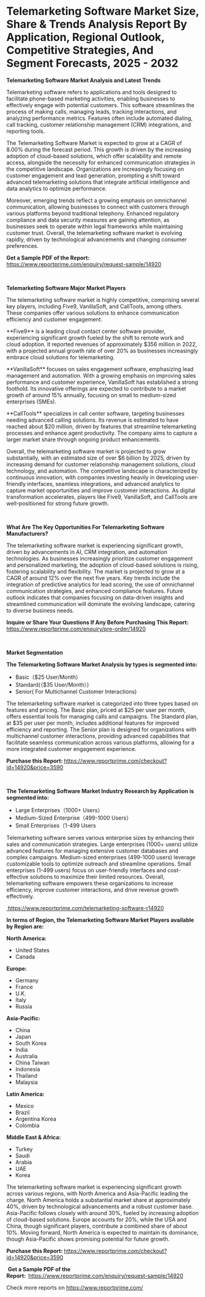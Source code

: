 <p><h1>Telemarketing Software Market Size, Share & Trends Analysis Report By Application, Regional Outlook, Competitive Strategies, And Segment Forecasts, 2025 - 2032</h1></p><p><strong>Telemarketing Software Market Analysis and Latest Trends</strong></p>
<p><p>Telemarketing software refers to applications and tools designed to facilitate phone-based marketing activities, enabling businesses to effectively engage with potential customers. This software streamlines the process of making calls, managing leads, tracking interactions, and analyzing performance metrics. Features often include automated dialing, call tracking, customer relationship management (CRM) integrations, and reporting tools.</p><p>The Telemarketing Software Market is expected to grow at a CAGR of 8.00% during the forecast period. This growth is driven by the increasing adoption of cloud-based solutions, which offer scalability and remote access, alongside the necessity for enhanced communication strategies in the competitive landscape. Organizations are increasingly focusing on customer engagement and lead generation, prompting a shift toward advanced telemarketing solutions that integrate artificial intelligence and data analytics to optimize performance.</p><p>Moreover, emerging trends reflect a growing emphasis on omnichannel communication, allowing businesses to connect with customers through various platforms beyond traditional telephony. Enhanced regulatory compliance and data security measures are gaining attention, as businesses seek to operate within legal frameworks while maintaining customer trust. Overall, the telemarketing software market is evolving rapidly, driven by technological advancements and changing consumer preferences.</p></p>
<p><strong>Get a Sample PDF of the Report:&nbsp;</strong> <a href="https://www.reportprime.com/enquiry/request-sample/14920?utm_campaign=2960&utm_medium=2&utm_source=Github&utm_content=ia&utm_term=20032025&utm_id=telemarketing-software">https://www.reportprime.com/enquiry/request-sample/14920</a></p>
<p>&nbsp;</p>
<p><strong>Telemarketing Software Major Market Players</strong></p>
<p><p>The telemarketing software market is highly competitive, comprising several key players, including Five9, VanillaSoft, and CallTools, among others. These companies offer various solutions to enhance communication efficiency and customer engagement.</p><p>**Five9** is a leading cloud contact center software provider, experiencing significant growth fueled by the shift to remote work and cloud adoption. It reported revenues of approximately $356 million in 2022, with a projected annual growth rate of over 20% as businesses increasingly embrace cloud solutions for telemarketing.</p><p>**VanillaSoft** focuses on sales engagement software, emphasizing lead management and automation. With a growing emphasis on improving sales performance and customer experience, VanillaSoft has established a strong foothold. Its innovative offerings are expected to contribute to a market growth of around 15% annually, focusing on small to medium-sized enterprises (SMEs).</p><p>**CallTools** specializes in call center software, targeting businesses needing advanced calling solutions. Its revenue is estimated to have reached about $20 million, driven by features that streamline telemarketing processes and enhance agent productivity. The company aims to capture a larger market share through ongoing product enhancements.</p><p>Overall, the telemarketing software market is projected to grow substantially, with an estimated size of over $6 billion by 2025, driven by increasing demand for customer relationship management solutions, cloud technology, and automation. The competitive landscape is characterized by continuous innovation, with companies investing heavily in developing user-friendly interfaces, seamless integrations, and advanced analytics to capture market opportunities and improve customer interactions. As digital transformation accelerates, players like Five9, VanillaSoft, and CallTools are well-positioned for strong future growth.</p></p>
<p>&nbsp;</p>
<p><strong>What Are The Key Opportunities For Telemarketing Software Manufacturers?</strong></p>
<p><p>The telemarketing software market is experiencing significant growth, driven by advancements in AI, CRM integration, and automation technologies. As businesses increasingly prioritize customer engagement and personalized marketing, the adoption of cloud-based solutions is rising, fostering scalability and flexibility. The market is projected to grow at a CAGR of around 12% over the next five years. Key trends include the integration of predictive analytics for lead scoring, the use of omnichannel communication strategies, and enhanced compliance features. Future outlook indicates that companies focusing on data-driven insights and streamlined communication will dominate the evolving landscape, catering to diverse business needs.</p></p>
<p><strong>Inquire or Share Your Questions If Any Before Purchasing This Report:</strong> <a href="https://www.reportprime.com/enquiry/pre-order/14920?utm_campaign=2960&utm_medium=2&utm_source=Github&utm_content=ia&utm_term=20032025&utm_id=telemarketing-software">https://www.reportprime.com/enquiry/pre-order/14920</a></p>
<p>&nbsp;</p>
<p><strong>Market Segmentation</strong></p>
<p><strong>The Telemarketing Software Market Analysis by types is segmented into:</strong></p>
<p><ul><li>Basic（$25 User/Month）</li><li>Standard(（$35 User/Month）)</li><li>Senior( For Multichannel Customer Interactions)</li></ul></p>
<p><p>The telemarketing software market is categorized into three types based on features and pricing. The Basic plan, priced at $25 per user per month, offers essential tools for managing calls and campaigns. The Standard plan, at $35 per user per month, includes additional features for improved efficiency and reporting. The Senior plan is designed for organizations with multichannel customer interactions, providing advanced capabilities that facilitate seamless communication across various platforms, allowing for a more integrated customer engagement experience.</p></p>
<p><strong>Purchase this Report:&nbsp;</strong><a href="https://www.reportprime.com/checkout?id=14920&price=3590&utm_campaign=2960&utm_medium=2&utm_source=Github&utm_content=ia&utm_term=20032025&utm_id=telemarketing-software">https://www.reportprime.com/checkout?id=14920&price=3590</a></p>
<p>&nbsp;</p>
<p><strong>The Telemarketing Software Market Industry Research by Application is segmented into:</strong></p>
<p><ul><li>Large Enterprises（1000+ Users）</li><li>Medium-Sized Enterprise（499-1000 Users）</li><li>Small Enterprises（1-499 Users</li></ul></p>
<p><p>Telemarketing software serves various enterprise sizes by enhancing their sales and communication strategies. Large enterprises (1000+ users) utilize advanced features for managing extensive customer databases and complex campaigns. Medium-sized enterprises (499-1000 users) leverage customizable tools to optimize outreach and streamline operations. Small enterprises (1-499 users) focus on user-friendly interfaces and cost-effective solutions to maximize their limited resources. Overall, telemarketing software empowers these organizations to increase efficiency, improve customer interactions, and drive revenue growth effectively.</p></p>
<p><a href="https://www.reportprime.com/telemarketing-software-r14920?utm_campaign=2960&utm_medium=2&utm_source=Github&utm_content=ia&utm_term=20032025&utm_id=telemarketing-software">&nbsp;https://www.reportprime.com/telemarketing-software-r14920</a></p>
<p><strong>In terms of Region, the Telemarketing Software Market Players available by Region are:</strong></p>
<p>
    <p> <strong> North America: </strong>
        <ul>
            <li>United States</li>
            <li>Canada</li>
        </ul>
        </p> 
    <p> <strong> Europe: </strong>
        <ul>
            <li>Germany</li>
            <li>France</li>
            <li>U.K.</li>
            <li>Italy</li>
            <li>Russia</li>
        </ul>
        </p> 
    <p> <strong> Asia-Pacific: </strong>
        <ul>
            <li>China</li>
            <li>Japan</li>
            <li>South Korea</li>
            <li>India</li>
            <li>Australia</li>
            <li>China Taiwan</li>
            <li>Indonesia</li>
            <li>Thailand</li>
            <li>Malaysia</li>
        </ul>
        </p> 
    <p> <strong> Latin America: </strong>
        <ul>
            <li>Mexico</li>
            <li>Brazil</li>
            <li>Argentina Korea</li>
            <li>Colombia</li>
        </ul>
        </p> 
    <p> <strong> Middle East & Africa: </strong>
        <ul>
            <li>Turkey</li>
            <li>Saudi</li>
            <li>Arabia</li>
            <li>UAE</li>
            <li>Korea</li>
        </ul>
    </p>
    </p>
<p><p>The telemarketing software market is experiencing significant growth across various regions, with North America and Asia-Pacific leading the charge. North America holds a substantial market share at approximately 40%, driven by technological advancements and a robust customer base. Asia-Pacific follows closely with around 30%, fueled by increasing adoption of cloud-based solutions. Europe accounts for 20%, while the USA and China, though significant players, contribute a combined share of about 10%. Moving forward, North America is expected to maintain its dominance, though Asia-Pacific shows promising potential for future growth.</p></p>
<p><strong>Purchase this Report: </strong><a href="https://www.reportprime.com/checkout?id=14920&price=3590&utm_campaign=2960&utm_medium=2&utm_source=Github&utm_content=ia&utm_term=20032025&utm_id=telemarketing-software">https://www.reportprime.com/checkout?id=14920&price=3590</a></p>
<p>&nbsp;<strong>Get a Sample PDF of the Report:&nbsp;&nbsp;</strong><a href="https://www.reportprime.com/enquiry/request-sample/14920?utm_campaign=2960&utm_medium=2&utm_source=Github&utm_content=ia&utm_term=20032025&utm_id=telemarketing-software">https://www.reportprime.com/enquiry/request-sample/14920</a></p>
<p><strong></strong></p>
<p>Check more reports on <a href="https://www.reportprime.com/?utm_campaign=2960&utm_medium=2&utm_source=Github&utm_content=ia&utm_term=20032025&utm_id=telemarketing-software">https://www.reportprime.com/</a></p>